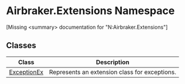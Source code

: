 Airbraker.Extensions Namespace
==============================

[Missing &lt;summary> documentation for "N:Airbraker.Extensions"]



Classes
-------

Class            | Description                                   
---------------- | --------------------------------------------- 
[ExceptionEx][1] | Represents an extension class for exceptions. 

[1]: ExceptionEx/README.md